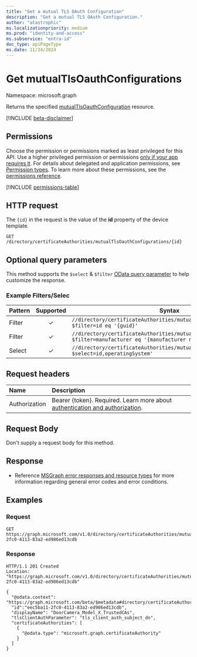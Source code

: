 ```yaml
---
title: "Get a mutual TLS OAuth Configuration"
description: "Get a mutual TLS OAuth Configuration."
author: "atastrophic"
ms.localizationpriority: medium
ms.prod: "identity-and-access"
ms.subservice: "entra-id"
doc_type: apiPageType
ms.date: 11/24/2024
---
```


# Get mutualTlsOauthConfigurations

Namespace: microsoft.graph

Returns the specified [mutualTlsOauthConfiguration](../resources/mutualTlsOauthConfiguration.md) resource.

[!INCLUDE [beta-disclaimer](../../includes/beta-disclaimer.md)]

## Permissions

Choose the permission or permissions marked as least privileged for this API. Use a higher privileged permission or permissions [only if your app requires it](/graph/permissions-overview#best-practices-for-using-microsoft-graph-permissions). For details about delegated and application permissions, see [Permission types](/graph/permissions-overview#permission-types). To learn more about these permissions, see the [permissions reference](/graph/permissions-reference).

<!-- {
  "blockType": "permissions",
  "name": "mutualtlsoauthconfiguration-get-permissions"
}
-->
[!INCLUDE [permissions-table](../includes/permissions/mutualtlsoauthconfiguration-get-permissions.md)]

## HTTP request

The `{id}` in the request is the value of the **id** property of the device template.
<!-- { "blockType": "ignored" } -->
```http
GET /directory/certificateAuthorities/mutualTlsOauthConfigurations/{id}
```

## Optional query parameters

This method supports the `$select` & `$filter` [OData query parameter](/graph/query-parameters) to help customize the response.

### Example Filters/Selec

|Pattern|Supported|Syntax|
|-------|:---------:|------|
|Filter|✓|`//directory/certificateAuthorities/mutualTlsOauthConfigurations/?$filter=id eq '{guid}'`|
|Filter|✓|`//directory/certificateAuthorities/mutualTlsOauthConfigurations/?$filter=manufacturer eq '{manufacturer name}'`|
|Select|✓|`//directory/certificateAuthorities/mutualTlsOauthConfigurations/?$select=id,operatingSystem'`|

## Request headers

|Name|Description|
|:---|:---|
|Authorization|Bearer {token}. Required. Learn more about [authentication and authorization](/graph/auth/auth-concepts).|

## Request Body

Don't supply a request body for this method.

## Response

- Reference [MSGraph error responses and resource types](/graph/errors) for more information regarding general error codes and error conditions.

## Examples

### Request

<!-- {
  "blockType": "request",
  "name": "get_mutualtlsoauthconfiguration"
}
-->
```http
GET https://graph.microsoft.com/v1.0/directory/certificateAuthorities/mutualTlsOauthConfigurations/eec5ba11-2fc0-4113-83a2-ed986ed13cdb
```

### Response

<!-- {
  "blockType": "response",
  "truncated": true,
  "@odata.type": "microsoft.graph.mutualTlsOauthConfiguration"
}
-->

```http
HTTP/1.1 201 Created
Location: "https://graph.microsoft.com/v1.0/directory/certificateAuthorities/mutualTlsOauthConfigurations/eec5ba11-2fc0-4113-83a2-ed986ed13cdb"

{
  "@odata.context": "https://graph.microsoft.com/beta/$metadata#directory/certificateAuthorities/mutualTlsOauthConfigurations/$entity",
  "id":"eec5ba11-2fc0-4113-83a2-ed986ed13cdb",
  "displayName": "DoorCamera_Model_X_TrustedCAs",
  "tlsClientAuthParameter": "tls_client_auth_subject_dn",
  "certificateAuthorities": [
    {
      "@odata.type": "microsoft.graph.certificateAuthority"
    }
  ]
}
```
